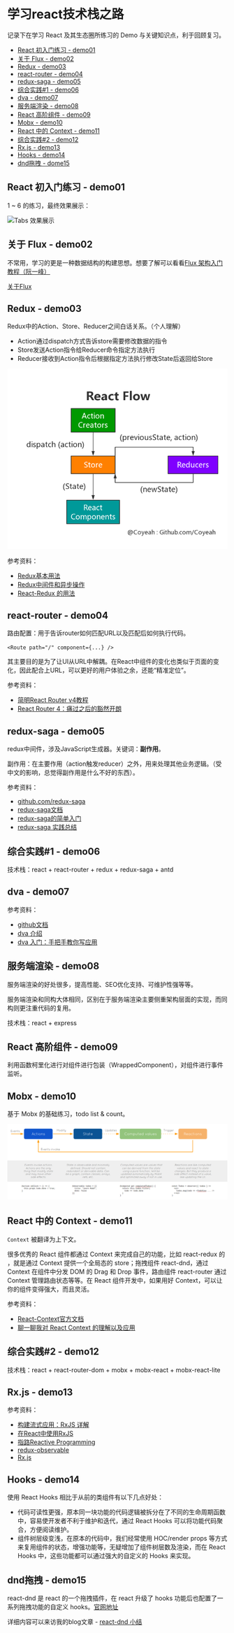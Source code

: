 # 学习react技术栈之路

记录下在学习 React 及其生态圈所练习的 Demo 与关键知识点，利于回顾复习。

+ [React 初入门练习 - demo01](https://github.com/Coyeah/react-primer#react-%E5%88%9D%E5%85%A5%E9%97%A8%E7%BB%83%E4%B9%A0---demo01)
+ [关于 Flux - demo02](https://github.com/Coyeah/react-primer#%E5%85%B3%E4%BA%8E-flux---demo02)
+ [Redux - demo03](https://github.com/Coyeah/react-primer#redux---demo03)
+ [react-router - demo04](https://github.com/Coyeah/react-primer#react-router---demo04)
+ [redux-saga - demo05](https://github.com/Coyeah/react-primer#redux-saga---demo05)
+ [综合实践#1 - demo06](https://github.com/Coyeah/react-primer#%E7%BB%BC%E5%90%88%E5%AE%9E%E8%B7%B51---demo06)
+ [dva - demo07](https://github.com/Coyeah/react-primer#dva---demo07)
+ [服务端渲染 - demo08](https://github.com/Coyeah/react-primer#%E6%9C%8D%E5%8A%A1%E7%AB%AF%E6%B8%B2%E6%9F%93---demo08)
+ [React 高阶组件 - demo09](https://github.com/Coyeah/react-primer#react-%E9%AB%98%E9%98%B6%E7%BB%84%E4%BB%B6---demo09)
+ [Mobx - demo10](https://github.com/Coyeah/react-primer#mobx---demo10)
+ [React 中的 Context - demo11](https://github.com/Coyeah/react-primer#react-%E4%B8%AD%E7%9A%84-context---demo11)
+ [综合实践#2 - demo12](https://github.com/Coyeah/react-primer#%E7%BB%BC%E5%90%88%E5%AE%9E%E8%B7%B52---demo12)
+ [Rx.js - demo13](https://github.com/Coyeah/react-primer#rxjs---demo13)
+ [Hooks - demo14](https://github.com/Coyeah/react-primer#Hooks---demo14)
+ [dnd拖拽 - dome15](https://github.com/Coyeah/react-primer#dnd%E6%8B%96%E6%8B%BD---demo15)

## React 初入门练习 - demo01

1 ~ 6 的练习，最终效果展示：

![Tabs 效果展示](https://github.com/Coyeah/react-tabs/blob/master/resource/tabs.gif)

## 关于 Flux - demo02

不常用，学习的更是一种数据结构的构建思想。想要了解可以看看[Flux 架构入门教程（阮一峰）](https://github.com/ruanyf/extremely-simple-flux-demo)

[关于Flux](https://github.com/Coyeah/react-primer/blob/master/demo07/README.md)

## Redux - demo03

Redux中的Action、Store、Reducer之间白话关系。（个人理解）

* Action通过dispatch方式告诉store需要修改数据的指令
* Store发送Action指令给Reducer命令指定方法执行
* Reducer接收到Action指令后根据指定方法执行修改State后返回给Store

![Redux Flow](https://github.com/Coyeah/react-primer/blob/master/resource/reduxFlow.jpg)

参考资料：

* [Redux基本用法](http://www.ruanyifeng.com/blog/2016/09/redux_tutorial_part_one_basic_usages.html)
* [Redux中间件和异步操作](http://www.ruanyifeng.com/blog/2016/09/redux_tutorial_part_two_async_operations.html)
* [React-Redux 的用法](http://www.ruanyifeng.com/blog/2016/09/redux_tutorial_part_three_react-redux.html)

## react-router - demo04

路由配置：用于告诉router如何匹配URL以及匹配后如何执行代码。

`<Route path="/" component={...} />`

其主要目的是为了让UI从URL中解耦。在React中组件的变化也类似于页面的变化，因此配合上URL，可以更好的用户体验之余，还能“精准定位”。

参考资料：

* [简明React Router v4教程](https://juejin.im/post/5a7e9ee7f265da4e7832949c)
* [React Router 4：痛过之后的豁然开朗](https://www.jianshu.com/p/bf6b45ce5bcc)

## redux-saga - demo05

redux中间件，涉及JavaScript生成器。关键词：**副作用**。

副作用：在主要作用（action触发reducer）之外，用来处理其他业务逻辑。（受中文的影响，总觉得副作用是什么不好的东西）。

参考资料：

* [github.com/redux-saga](https://github.com/redux-saga/redux-saga/blob/master/README_zh-cn.md)
* [redux-saga文档](https://redux-saga-in-chinese.js.org/)
* [redux-saga的简单入门](http://lyn.s76.org/2017/02/14/redux-saga-js/)
* [redux-saga 实践总结](https://zhuanlan.zhihu.com/p/23012870)

## 综合实践#1 - demo06

技术栈：react + react-router + redux + redux-saga + antd

## dva - demo07

参考资料：

* [github文档](https://github.com/dvajs/dva)
* [dva 介绍](https://github.com/dvajs/dva/issues/1)
* [dva 入门：手把手教你写应用](https://github.com/sorrycc/blog/issues/8)

## 服务端渲染 - demo08

服务端渲染的好处很多，提高性能、SEO优化支持、可维护性强等等。

服务端渲染和同构大体相同，区别在于服务端渲染主要侧重架构层面的实现，而同构则更注重代码的复用。

技术栈：react + express

## React 高阶组件 - demo09

利用函数柯里化进行对组件进行包装（WrappedComponent），对组件进行事件监听。

## Mobx - demo10

基于 Mobx 的基础练习，todo list & count。

![Mobx Flow](https://github.com/Coyeah/react-primer/blob/master/resource/mobxFlow.png)

## React 中的 Context - demo11

`Context` 被翻译为上下文。

很多优秀的 React 组件都通过 Context 来完成自己的功能，比如 react-redux 的 <Provider />，就是通过 Context 提供一个全局态的 store；拖拽组件 react-dnd，通过 Context 在组件中分发 DOM 的 Drag 和 Drop 事件，路由组件 react-router 通过 Context 管理路由状态等等。在 React 组件开发中，如果用好 Context，可以让你的组件变得强大，而且灵活。

参考资料：
+ [React-Context官方文档](https://zh-hans.reactjs.org/docs/context.html#when-to-use-context)
+ [聊一聊我对 React Context 的理解以及应用](https://www.jianshu.com/p/eba2b76b290b)

## 综合实践#2 - demo12

技术栈：react + react-router-dom + mobx + mobx-react + mobx-react-lite

## Rx.js - demo13

参考资料：
+ [构建流式应用：RxJS 详解](https://cloud.tencent.com/developer/article/1004937)
+ [在React中使用RxJS](https://zhuanlan.zhihu.com/p/31879126)
+ [指路Reactive Programming](http://blog.leapoahead.com/2016/03/02/introduction-to-reactive-programming/)
+ [redux-observable](https://redux-observable.js.org/)
+ [Rx.js](https://rxjs-dev.firebaseapp.com/)

## Hooks - demo14

使用 React Hooks 相比于从前的类组件有以下几点好处：

+ 代码可读性更强，原本同一块功能的代码逻辑被拆分在了不同的生命周期函数中，容易使开发者不利于维护和迭代，通过 React Hooks 可以将功能代码聚合，方便阅读维护。
+ 组件树层级变浅，在原本的代码中，我们经常使用 HOC/render props 等方式来复用组件的状态，增强功能等，无疑增加了组件树层数及渲染，而在 React Hooks 中，这些功能都可以通过强大的自定义的 Hooks 来实现。

## dnd拖拽 - demo15

react-dnd 是 react 的一个拖拽插件，在 react 升级了 hooks 功能后也配置了一系列拖拽功能的自定义 hooks。[官网地址](https://github.com/react-dnd/react-dnd/)

详细内容可以来访我的blog文章 - [react-dnd 小结](https://www.coyeah.top/#/post/40)
